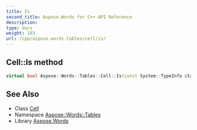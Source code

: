 ```yaml
---
title: Is
second_title: Aspose.Words for C++ API Reference
description: 
type: docs
weight: 183
url: /cpp/aspose.words.tables/cell/is/
---
```

## Cell::Is method




```cpp
virtual bool Aspose::Words::Tables::Cell::Is(const System::TypeInfo &target) const override
```

## See Also

* Class [Cell](../)
* Namespace [Aspose::Words::Tables](../../)
* Library [Aspose.Words](../../../)
